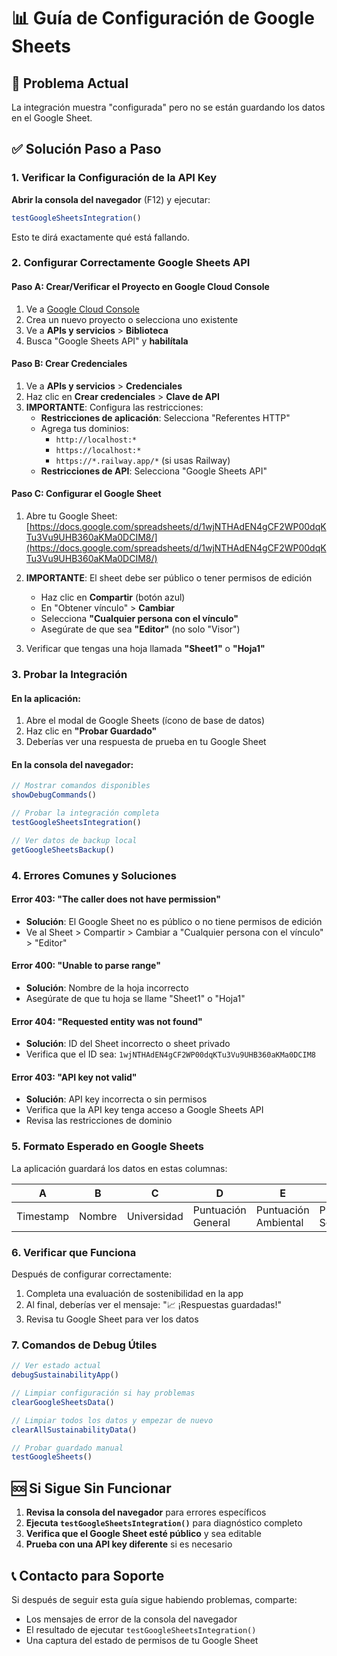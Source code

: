# 📊 Guía de Configuración de Google Sheets

## 🔧 Problema Actual
La integración muestra "configurada" pero no se están guardando los datos en el Google Sheet.

## ✅ Solución Paso a Paso

### 1. Verificar la Configuración de la API Key

**Abrir la consola del navegador** (F12) y ejecutar:
```javascript
testGoogleSheetsIntegration()
```

Esto te dirá exactamente qué está fallando.

### 2. Configurar Correctamente Google Sheets API

#### Paso A: Crear/Verificar el Proyecto en Google Cloud Console

1. Ve a [Google Cloud Console](https://console.cloud.google.com/)
2. Crea un nuevo proyecto o selecciona uno existente
3. Ve a **APIs y servicios** > **Biblioteca**
4. Busca "Google Sheets API" y **habilítala**

#### Paso B: Crear Credenciales

1. Ve a **APIs y servicios** > **Credenciales**
2. Haz clic en **Crear credenciales** > **Clave de API**
3. **IMPORTANTE**: Configura las restricciones:
   - **Restricciones de aplicación**: Selecciona "Referentes HTTP"
   - Agrega tus dominios:
     - `http://localhost:*`
     - `https://localhost:*`
     - `https://*.railway.app/*` (si usas Railway)
   - **Restricciones de API**: Selecciona "Google Sheets API"

#### Paso C: Configurar el Google Sheet

1. Abre tu Google Sheet: [https://docs.google.com/spreadsheets/d/1wjNTHAdEN4gCF2WP00dqKTu3Vu9UHB360aKMa0DCIM8/](https://docs.google.com/spreadsheets/d/1wjNTHAdEN4gCF2WP00dqKTu3Vu9UHB360aKMa0DCIM8/)

2. **IMPORTANTE**: El sheet debe ser público o tener permisos de edición
   - Haz clic en **Compartir** (botón azul)
   - En "Obtener vínculo" > **Cambiar**
   - Selecciona **"Cualquier persona con el vínculo"**
   - Asegúrate de que sea **"Editor"** (no solo "Visor")

3. Verificar que tengas una hoja llamada **"Sheet1"** o **"Hoja1"**

### 3. Probar la Integración

#### En la aplicación:
1. Abre el modal de Google Sheets (ícono de base de datos)
2. Haz clic en **"Probar Guardado"**
3. Deberías ver una respuesta de prueba en tu Google Sheet

#### En la consola del navegador:
```javascript
// Mostrar comandos disponibles
showDebugCommands()

// Probar la integración completa
testGoogleSheetsIntegration()

// Ver datos de backup local
getGoogleSheetsBackup()
```

### 4. Errores Comunes y Soluciones

#### Error 403: "The caller does not have permission"
- **Solución**: El Google Sheet no es público o no tiene permisos de edición
- Ve al Sheet > Compartir > Cambiar a "Cualquier persona con el vínculo" > "Editor"

#### Error 400: "Unable to parse range"
- **Solución**: Nombre de la hoja incorrecto
- Asegúrate de que tu hoja se llame "Sheet1" o "Hoja1"

#### Error 404: "Requested entity was not found"
- **Solución**: ID del Sheet incorrecto o sheet privado
- Verifica que el ID sea: `1wjNTHAdEN4gCF2WP00dqKTu3Vu9UHB360aKMa0DCIM8`

#### Error 403: "API key not valid"
- **Solución**: API key incorrecta o sin permisos
- Verifica que la API key tenga acceso a Google Sheets API
- Revisa las restricciones de dominio

### 5. Formato Esperado en Google Sheets

La aplicación guardará los datos en estas columnas:

| A | B | C | D | E | F | G | H | I | J | K | L | M |
|---|---|---|---|---|---|---|---|---|---|---|---|---|
| Timestamp | Nombre | Universidad | Puntuación General | Puntuación Ambiental | Puntuación Social | Puntuación Gobernanza | Número Respuestas | Fortalezas | Debilidades | Recomendaciones | Respuestas Completas | ID Sesión |

### 6. Verificar que Funciona

Después de configurar correctamente:

1. Completa una evaluación de sostenibilidad en la app
2. Al final, deberías ver el mensaje: "📈 ¡Respuestas guardadas!"
3. Revisa tu Google Sheet para ver los datos

### 7. Comandos de Debug Útiles

```javascript
// Ver estado actual
debugSustainabilityApp()

// Limpiar configuración si hay problemas
clearGoogleSheetsData()

// Limpiar todos los datos y empezar de nuevo
clearAllSustainabilityData()

// Probar guardado manual
testGoogleSheets()
```

## 🆘 Si Sigue Sin Funcionar

1. **Revisa la consola del navegador** para errores específicos
2. **Ejecuta `testGoogleSheetsIntegration()`** para diagnóstico completo
3. **Verifica que el Google Sheet esté público** y sea editable
4. **Prueba con una API key diferente** si es necesario

## 📞 Contacto para Soporte

Si después de seguir esta guía sigue habiendo problemas, comparte:
- Los mensajes de error de la consola del navegador
- El resultado de ejecutar `testGoogleSheetsIntegration()`
- Una captura del estado de permisos de tu Google Sheet
